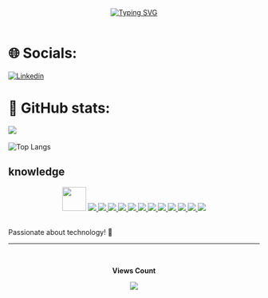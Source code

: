 <div align="center">
<a href="https://git.io/typing-svg"><img src="https://readme-typing-svg.demolab.com?font=Fira+Code&weight=600&size=25&duration=4000&pause=1000&color=add8e6&center=true&vCenter=true&width=435&lines=Hello!+My+name+is+john!;Welcome. ⭐" alt="Typing SVG" /></a>
</div>
<br>

# 🌐 Socials:
[![Linkedin](https://img.shields.io/badge/LinkedIn-0077B5?style=for-the-badge&logo=linkedin&logoColor=white)](https://www.linkedin.com/in/jo%C3%A3o-pedro-8114802ba/)

# 👀 GitHub stats:
![](https://github-readme-streak-stats.herokuapp.com/?user=speNillusion&theme=midnight-purple&hide_border=false)<br/><br/>
![Top Langs](https://github-readme-stats.vercel.app/api/top-langs/?username=speNillusion&theme=midnight-purple&hide_progress=true)

## knowledge

  <div align="center">
    <a href="https://developer.mozilla.org/en-US/docs/Web/JavaScript" target="_blank"> <img src="https://img.icons8.com/color/48/000000/javascript.png" width="48" height="48"/></a>
    <a href="https://www.w3schools.com/typescript/" target="_blank"> <img src="https://img.icons8.com/color/48/000000/typescript.png"/> </a>
    <a href="https://www.w3schools.com/python/" target="_blank"> <img src="https://img.icons8.com/color/48/000000/python.png"/> </a>
    <a href="https://www.w3schools.com/node/" target="_blank"> <img src="https://img.icons8.com/color/48/000000/nodejs.png"/> </a>
    <a href="https://www.w3schools.com/nestjs/" target="_blank"> <img src="https://img.icons8.com/color/48/000000/nestjs.png"/> </a>
    <a href="https://www.w3schools.com/php/" target="_blank"> <img src="https://img.icons8.com/color/48/000000/php.png"/> </a>
    <a href="https://www.w3schools.com/mysql/" target="_blank"> <img src="https://img.icons8.com/color/48/000000/mysql.png"/> </a>
    <a href="https://www.w3schools.com/git/" target="_blank"> <img src="https://img.icons8.com/color/48/000000/git.png"/> </a>
    <a href="https://www.w3schools.com/github/" target="_blank"> <img src="https://img.icons8.com/color/48/000000/github.png"/> </a>
    <a href="https://www.w3schools.com/bootstrap/" target="_blank"> <img src="https://img.icons8.com/color/48/000000/bootstrap.png"/> </a>
    <a href="https://www.w3schools.com/pandas/" target="_blank"> <img src="https://img.icons8.com/color/48/000000/pandas.png"/> </a>
    <a href="https://www.w3schools.com/linkedin/" target="_blank"> <img src="https://img.icons8.com/color/48/000000/linkedin.png"/> </a>
    <a href="https://www.w3schools.com/numpy/" target="_blank"> <img src="https://img.icons8.com/color/48/000000/numpy.png"/> </a>
  </div>

<br>

Passionate about technology! 🚀

<hr>
<div align="center">
<br><p align="centre"><b>Views Count</b></p>  
<p align="center"><img align="center" src="https://profile-counter.glitch.me/{speNillusion}/count.svg" /></p> 
<br></div>
</div>
